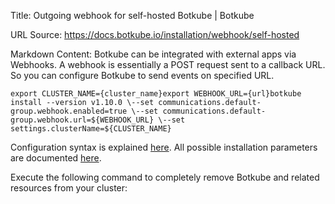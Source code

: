 Title: Outgoing webhook for self-hosted Botkube | Botkube

URL Source: https://docs.botkube.io/installation/webhook/self-hosted

Markdown Content:
Botkube can be integrated with external apps via Webhooks. A webhook is essentially a POST request sent to a callback URL. So you can configure Botkube to send events on specified URL.

    export CLUSTER_NAME={cluster_name}export WEBHOOK_URL={url}botkube install --version v1.10.0 \--set communications.default-group.webhook.enabled=true \--set communications.default-group.webhook.url=${WEBHOOK_URL} \--set settings.clusterName=${CLUSTER_NAME}

Configuration syntax is explained [here](https://docs.botkube.io/configuration). All possible installation parameters are documented [here](https://docs.botkube.io/configuration/helm-chart-parameters).

Execute the following command to completely remove Botkube and related resources from your cluster:
